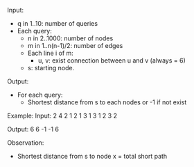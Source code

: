 Input:
- q in 1..10: number of queries
- Each query:
    - n in 2..1000: number of nodes
    - m in 1..n(n-1)/2: number of edges
    - Each line i of m:
        - u, v: exist connection between u and v (always = 6)
    - s: starting node.

Output:
- For each query:
    - Shortest distance from s to each nodes or -1 if not exist

Example:
Input:
2
4 2
1 2
1 3
1
3 1
2 3
2

Output:
6 6 -1
-1 6

Observation:
- Shortest distance from s to node x = total short path